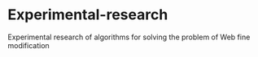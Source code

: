 # Experimental-research
Experimental research of algorithms for solving the problem of Web fine modification
